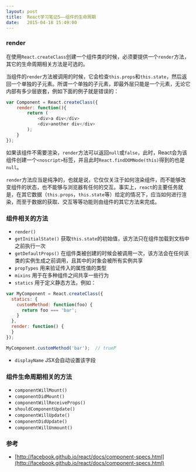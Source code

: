 ```yaml
---
layout: post
title:  React学习笔记5——组件的生命周期
date:   2015-04-18 15:49:00
---
```


### render

在使用`React.createClass`创建一个组件类的时候，必须要提供一个`render`方法，其它的生命周期相关方法是可选的。

当组件的`render`方法被调用的时候，它会检查`this.props`和`this.state`，然后返回一个单独的子元素。所谓一个单独的子元素，即最外层只能是一个元素，无论它内部有多少层嵌套，例如下面的例子就是错误的：

```javascript
var Component = React.createClass({
	render: function(){
		return (
			<div>a div</div>
			<div>another div</div>
		);
	}
});
```

如果该组件不需要渲染，`render`方法可以返回`null`或`false`，此时，React会为该组件创建一个`<noscript>`标签，并且此时`React.findDOMNode(this)`得到的也是`null`。

`render`方法应当是纯净的，也就是说，它仅仅关注于如何渲染组件，而不能够改变组件的状态，也不能够与浏览器有任何的交互。事实上，`react`的主要任务就是，在其它数据（`this.props`，`this.state`等）给定的情况下，应当如何进行渲染，而至于数据的获取、交互等等功能则由组件的其它方法来完成。

### 组件相关的方法

- `render()`
- `getInitialState()` 获取`this.state`的初始值，该方法只在组件加载到文档中之前执行一次
- `getDefaultProps()` 在组件类被创建的时候会被调用一次，该方法会在任何该类的实例生成之前调用，且其中的对象会被所有实例共享
- `propTypes` 用来验证传入的属性值的类型
- `mixins` 用于在多种组件之间共享一些行为
- `statics` 用于定义静态方法，例如：

```javascript
var MyComponent = React.createClass({
  statics: {
    customMethod: function(foo) {
      return foo === 'bar';
    }
  },
  render: function() {
  }
});

MyComponent.customMethod('bar');  // trueP
```

- `displayName` JSX会自动设置该字段

### 组件生命周期相关的方法

- `componentWillMount()`
- `componentDidMount()`
- `componentWillReceiveProps()`
- `shouldComponentUpdate()`
- `componentWillUpdate()`
- `componentDidUpdate()`
- `componentWillUnmount()`

### 参考

- [http://facebook.github.io/react/docs/component-specs.html](http://facebook.github.io/react/docs/component-specs.html)
